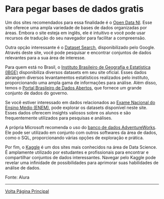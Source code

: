 # Para pegar bases de dados gratis

Um dos sites recomendados para essa finalidade é o [Open Data NI](https://www.opendatani.gov.uk/). Esse site oferece uma ampla variedade de bases de dados organizadas por áreas. Embora o site esteja em inglês, ele é intuitivo e você pode usar recursos de tradução do seu navegador para facilitar a compreensão.

Outra opção interessante é o [Dataset Search](https://datasetsearch.research.google.com/), disponibilizado pelo Google. Através deste site, você pode pesquisar e encontrar conjuntos de dados relevantes para a sua área de interesse.

Para quem está no Brasil, o [Instituto Brasileiro de Geografia e Estatística (IBGE)](https://www.ibge.gov.br/estatisticas/downloads-estatisticas.html) disponibiliza diversos datasets em seu site oficial. Esses dados abrangem diversos levantamentos estatísticos realizados pelo instituto, proporcionando uma ampla gama de informações para análise. Além disso, temos o [Portal Brasileiro de Dados Abertos](https://dados.gov.br/dados/conjuntos-dados), que fornece um grande conjunto de dados do governo.

Se você estiver interessado em dados relacionados ao [Exame Nacional do Ensino Médio (ENEM)](https://www.gov.br/inep/pt-br/acesso-a-informacao/dados-abertos/microdados/enem), pode explorar os datasets disponível neste site. Esses dados oferecem insights valiosos sobre os alunos e são frequentemente utilizados para pesquisas e análises.

A própria Microsoft recomenda o uso do [banco de dados AdventureWorks](https://docs.microsoft.com/pt-br/sql/samples/adventureworks-install-configure?view=sql-server-ver15&tabs=ssms). Ele pode ser utilizado em conjunto com outros softwares da área de dados, como o SQL, proporcionando várias opções de exploração e prática.

Por fim, o [Kaggle](https://www.kaggle.com/datasets) é um dos sites mais conhecidos na área de Data Science. É amplamente utilizado por estudantes e profissionais para encontrar e compartilhar conjuntos de dados interessantes. Navegar pelo Kaggle pode revelar uma infinidade de possibilidades para aprimorar suas habilidades de análise de dados.

Fonte: Alura

----------------
[Volta Página Principal](/README.md)